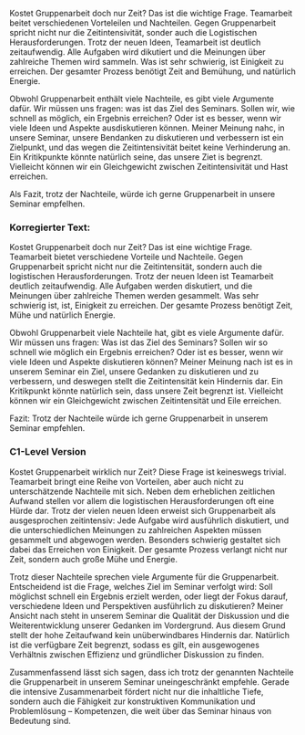 Kostet Gruppenarbeit doch nur Zeit? Das ist die wichtige Frage. Teamarbeit beitet verschiedenen Vorteleilen und Nachteilen. Gegen Gruppenarbeit spricht nicht nur die Zeitintensivität, sonder auch die Logistischen Herausforderungen. Trotz der neuen Ideen, Teamarbeit ist deutlich zeitaufwendig. Alle Aufgaben wird dikutiert und die Meinungen über zahlreiche Themen wird sammeln. Was ist sehr schwierig, ist Einigkeit zu erreichen. Der gesamter Prozess benötigt Zeit and Bemühung, und natürlich Energie.

Obwohl Gruppenarbeit enthält viele Nachteile, es gibt viele Argumente dafür. Wir müssen uns fragen: was ist das Ziel des Seminars. Sollen wir, wie schnell as möglich, ein Ergebnis erreichen? Oder ist es besser, wenn wir viele Ideen und Aspekte ausdiskutieren können. Meiner Meinung nahc, in unsere Seminar, unsere Bendanken zu diskutieren und verbessern ist ein Zielpunkt, und das wegen die Zeitintensivität beitet keine Verhinderung an. Ein Kritikpunkte könnte natürlich seine, das unsere Ziet is begrenzt. Vielleicht können wir ein Gleichgewicht zwischen Zeitintensivität und  Hast erreichen. 

Als Fazit, trotz der Nachteile, würde ich gerne Gruppenarbeit in unsere Seminar empfelhen. 



### Korregierter Text:


Kostet Gruppenarbeit doch nur Zeit? Das ist eine wichtige Frage. Teamarbeit bietet verschiedene Vorteile und Nachteile. Gegen Gruppenarbeit spricht nicht nur die Zeitintensität, sondern auch die logistischen Herausforderungen. Trotz der neuen Ideen ist Teamarbeit deutlich zeitaufwendig. Alle Aufgaben werden diskutiert, und die Meinungen über zahlreiche Themen werden gesammelt. Was sehr schwierig ist, ist, Einigkeit zu erreichen. Der gesamte Prozess benötigt Zeit, Mühe und natürlich Energie.

Obwohl Gruppenarbeit viele Nachteile hat, gibt es viele Argumente dafür. Wir müssen uns fragen: Was ist das Ziel des Seminars? Sollen wir so schnell wie möglich ein Ergebnis erreichen? Oder ist es besser, wenn wir viele Ideen und Aspekte diskutieren können? Meiner Meinung nach ist es in unserem Seminar ein Ziel, unsere Gedanken zu diskutieren und zu verbessern, und deswegen stellt die Zeitintensität kein Hindernis dar. Ein Kritikpunkt könnte natürlich sein, dass unsere Zeit begrenzt ist. Vielleicht können wir ein Gleichgewicht zwischen Zeitintensität und Eile erreichen.

Fazit: Trotz der Nachteile würde ich gerne Gruppenarbeit in unserem Seminar empfehlen.

### C1-Level Version

Kostet Gruppenarbeit wirklich nur Zeit? Diese Frage ist keineswegs trivial. Teamarbeit bringt eine Reihe von Vorteilen, aber auch nicht zu unterschätzende Nachteile mit sich. Neben dem erheblichen zeitlichen Aufwand stellen vor allem die logistischen Herausforderungen oft eine Hürde dar. Trotz der vielen neuen Ideen erweist sich Gruppenarbeit als ausgesprochen zeitintensiv: Jede Aufgabe wird ausführlich diskutiert, und die unterschiedlichen Meinungen zu zahlreichen Aspekten müssen gesammelt und abgewogen werden. Besonders schwierig gestaltet sich dabei das Erreichen von Einigkeit. Der gesamte Prozess verlangt nicht nur Zeit, sondern auch große Mühe und Energie.

Trotz dieser Nachteile sprechen viele Argumente für die Gruppenarbeit. Entscheidend ist die Frage, welches Ziel im Seminar verfolgt wird: Soll möglichst schnell ein Ergebnis erzielt werden, oder liegt der Fokus darauf, verschiedene Ideen und Perspektiven ausführlich zu diskutieren? Meiner Ansicht nach steht in unserem Seminar die Qualität der Diskussion und die Weiterentwicklung unserer Gedanken im Vordergrund. Aus diesem Grund stellt der hohe Zeitaufwand kein unüberwindbares Hindernis dar. Natürlich ist die verfügbare Zeit begrenzt, sodass es gilt, ein ausgewogenes Verhältnis zwischen Effizienz und gründlicher Diskussion zu finden.

Zusammenfassend lässt sich sagen, dass ich trotz der genannten Nachteile die Gruppenarbeit in unserem Seminar uneingeschränkt empfehle. Gerade die intensive Zusammenarbeit fördert nicht nur die inhaltliche Tiefe, sondern auch die Fähigkeit zur konstruktiven Kommunikation und Problemlösung – Kompetenzen, die weit über das Seminar hinaus von Bedeutung sind.




